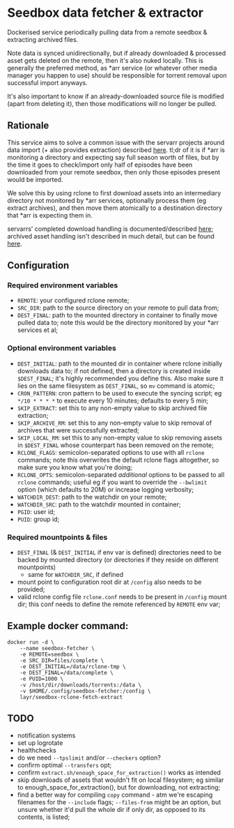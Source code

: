 # Seedbox data fetcher & extractor

Dockerised service periodically pulling data from a remote seedbox & extracting
archived files.

Note data is synced unidirectionally, but if already downloaded & processed
asset gets deleted on the remote, then it's also nuked locally. This is generally
the preferred method, as \*arr service (or whatever other media manager you happen
to use) should be responsible for torrent removal upon successful import anyways.

It's also important to know if an already-downloaded source file is modified (apart
from deleting it), then those modifications will no longer be pulled.


## Rationale

This service aims to solve a common issue with the servarr projects around data import
(+ also provides extraction) described [here](https://forums.sonarr.tv/t/slow-transfer-from-remote-machine-fails-import/29013).
tl;dr of it is if \*arr is monitoring a directory and expecting say full season worth
of files, but by the time it goes to check/import only half of episodes have been
downloaded from your remote seedbox, then only those episodes present would be imported.

We solve this by using rclone to first download assets into an intermediary
directory not monitored by \*arr services, optionally process them (eg extract
archives), and then move them atomically to a destination directory that \*arr is
expecting them in.

servarrs' completed download handling is documented/described [here](https://wiki.servarr.com/en/sonarr/settings#completed-download-handling);
archived asset handling isn't described in much detail, but can be found [here](https://wiki.servarr.com/en/sonarr/troubleshooting#packed-torrents).


## Configuration

### Required environment variables

- `REMOTE`: your configured rclone remote;
- `SRC_DIR`: path to the source directory on your remote to pull data from;
- `DEST_FINAL`: path to the mounted directory in container to finally move pulled
   data to; note this would be the directory monitored by your \*arr services et al;

### Optional environment variables

- `DEST_INITIAL`: path to the mounted dir in container where rclone initially downloads
   data to; if not defined, then a directory is created inside `$DEST_FINAL`; it's 
   highly recommended you define this. Also make sure it lies on the same filesystem
   as `DEST_FINAL`, so `mv` command is atomic;
- `CRON_PATTERN`: cron pattern to be used to execute the syncing script;
   eg `*/10 * * * *` to execute every 10 minutes; defaults to every 5 min;
- `SKIP_EXTRACT`: set this to any non-empty value to skip archived file extraction;
- `SKIP_ARCHIVE_RM`: set this to any non-empty value to skip removal of archives 
   that were successfully extracted;
- `SKIP_LOCAL_RM`: set this to any non-empty value to skip removing assets in 
  `$DEST_FINAL` whose counterpart has been removed on the remote;
- `RCLONE_FLAGS`: semicolon-separated options to use with all `rclone` commands; note this
   overwrites the default rclone flags altogether, so make sure you know what you're
   doing;
- `RCLONE_OPTS`: semicolon-separated _additional_ options to be passed to all `rclone` commands;
  useful eg if you want to override the `--bwlimit` option (which defaults to 20M) or
  increase logging verbosity;
- `WATCHDIR_DEST`: path to the watchdir on your remote;
- `WATCHDIR_SRC`: path to the watchdir mounted in container;
- `PGID`: user id;
- `PUID`: group id;

### Required mountpoints & files

- `DEST_FINAL` (& `DEST_INITIAL` if env var is defined) directories need to be backed
  by mounted directory (or directories if they reside on different mountpoints)
   - same for `WATCHDIR_SRC`, if defined
- mount point to configuration root dir at `/config` also needs to be provided;
- valid rclone config file `rclone.conf` needs to be present in `/config` mount dir;
  this conf needs to define the remote referenced by `REMOTE` env var;


## Example docker command:

    docker run -d \
        --name seedbox-fetcher \
        -e REMOTE=seedbox \
        -e SRC_DIR=files/complete \
        -e DEST_INITIAL=/data/rclone-tmp \
        -e DEST_FINAL=/data/complete \
        -e PUID=1000 \
        -v /host/dir/downloads/torrents:/data \
        -v $HOME/.config/seedbox-fetcher:/config \
        layr/seedbox-rclone-fetch-extract


## TODO

- notification systems
- set up logrotate
- healthchecks
- do we need `--tpslimit` and/or `--checkers` option?
- confirm optimal `--transfers` opt;
- confirm `extract.sh/enough_space_for_extraction()` works as intended
- skip downloads of assets that wouldn't fit on local filesystem; eg similar to
  enough_space_for_extraction(), but for downloading, not extracting;
- find a better way for compiling `copy` command - atm we're escaping filenames for
  the `--include` flags; `--files-from` might be an option, but unsure whether
  it'd pull the whole dir if only dir, as opposed to its contents, is listed;

